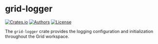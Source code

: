 # grid-logger

[![Crates.io](https://img.shields.io/crates/v/grid-logger.svg?color=0000FF)](https://crates.io/crates/grid-logger)
[![Authors](https://img.shields.io/badge/authors-Sonic_Engineering-0000FF.svg)](https://sonic.game)
[![License](https://img.shields.io/badge/license-Apache%202.0-0000FF.svg)](/LICENSE)

The `grid-logger` crate provides the logging configuration and initialization throughout the Grid workspace.
